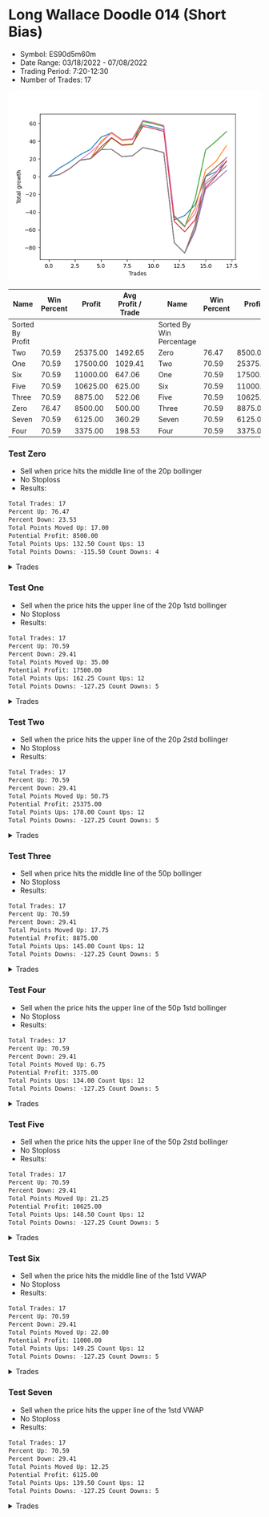 # Long Wallace Doodle 014 (Short Bias)
- Symbol: ES90d5m60m
- Date Range: 03/18/2022 - 07/08/2022
- Trading Period: 7:20-12:30
- Number of Trades: 17

![Plot](LongWallaceDoodle014ES90d5m60m(ShortBias).png)

| Name | Win Percent | Profit | Avg Profit / Trade |     | Name | Win Percent | Profit | Avg Profit / Trade |
| ---- | ----------- | ------ | ------------------ | --- | ---- | ----------- | ------ | ------------------ |
| Sorted By <br> Profit | | | | | Sorted By <br> Win Percentage ||||
| Two | 70.59 | 25375.00 | 1492.65 |     | Zero | 76.47 | 8500.00 | 500.00 |
| One | 70.59 | 17500.00 | 1029.41 |     | Two | 70.59 | 25375.00 | 1492.65 |
| Six | 70.59 | 11000.00 | 647.06 |     | One | 70.59 | 17500.00 | 1029.41 |
| Five | 70.59 | 10625.00 | 625.00 |     | Six | 70.59 | 11000.00 | 647.06 |
| Three | 70.59 | 8875.00 | 522.06 |     | Five | 70.59 | 10625.00 | 625.00 |
| Zero | 76.47 | 8500.00 | 500.00 |     | Three | 70.59 | 8875.00 | 522.06 |
| Seven | 70.59 | 6125.00 | 360.29 |     | Seven | 70.59 | 6125.00 | 360.29 |
| Four | 70.59 | 3375.00 | 198.53 |     | Four | 70.59 | 3375.00 | 198.53 |

### Test Zero
* Sell when price hits the middle line of the 20p bollinger
* No Stoploss
* Results:
```
Total Trades: 17
Percent Up: 76.47
Percent Down: 23.53
Total Points Moved Up: 17.00
Potential Profit: 8500.00
Total Points Ups: 132.50 Count Ups: 13
Total Points Downs: -115.50 Count Downs: 4
```

<details><summary>Trades</summary>

<code>In: 2022-03-21 10:05:00		Out: 2022-03-21 11:00:15		Total Position Time: 55:15		Total Move Up: 9.50		Total to Date: 9.50</code> <br />
<code>In: 2022-03-23 10:30:00		Out: 2022-03-23 11:28:15		Total Position Time: 58:15		Total Move Up: 7.00		Total to Date: 16.50</code> <br />
<code>In: 2022-03-23 10:45:00		Out: 2022-03-23 11:28:15		Total Position Time: 43:15		Total Move Up: 8.25		Total to Date: 24.75</code> <br />
<code>In: 2022-03-30 08:15:00		Out: 2022-03-30 09:00:30		Total Position Time: 45:30		Total Move Up: 6.00		Total to Date: 30.75</code> <br />
<code>In: 2022-03-30 12:25:00		Out: 2022-03-30 12:46:25		Total Position Time: 21:25		Total Move Up: 13.75		Total to Date: 44.50</code> <br />
<code>In: 2022-03-31 11:20:00		Out: 2022-03-31 11:58:10		Total Position Time: 38:10		Total Move Up: 4.75		Total to Date: 49.25</code> <br />
<code>In: 2022-04-12 11:00:00		Out: 2022-04-12 12:00:55		Total Position Time: 60:55		Total Move Up: -8.25		Total to Date: 41.00</code> <br />
<code>In: 2022-04-18 08:50:00		Out: 2022-04-18 09:50:55		Total Position Time: 60:55		Total Move Up: 1.00		Total to Date: 42.00</code> <br />
<code>In: 2022-04-20 11:55:00		Out: 2022-04-20 12:24:15		Total Position Time: 29:15		Total Move Up: 16.50		Total to Date: 58.50</code> <br />
<code>In: 2022-05-02 10:05:00		Out: 2022-05-02 11:05:55		Total Position Time: 60:55		Total Move Up: -2.50		Total to Date: 56.00</code> <br />
<code>In: 2022-06-08 09:45:00		Out: 2022-06-08 10:45:55		Total Position Time: 60:55		Total Move Up: -3.25		Total to Date: 52.75</code> <br />
<code>In: 2022-06-09 12:15:00		Out: 2022-06-10 06:45:55		Total Position Time: 1110:55		Total Move Up: -101.50		Total to Date: -48.75</code> <br />
<code>In: 2022-06-13 12:15:00		Out: 2022-06-14 06:30:05		Total Position Time: 1095:05		Total Move Up: 4.75		Total to Date: -44.00</code> <br />
<code>In: 2022-06-15 11:15:00		Out: 2022-06-15 11:17:05		Total Position Time: 02:05		Total Move Up: 12.25		Total to Date: -31.75</code> <br />
<code>In: 2022-06-15 11:35:00		Out: 2022-06-15 11:38:10		Total Position Time: 03:10		Total Move Up: 32.00		Total to Date: 0.25</code> <br />
<code>In: 2022-06-16 11:10:00		Out: 2022-06-16 12:09:30		Total Position Time: 59:30		Total Move Up: 5.00		Total to Date: 5.25</code> <br />
<code>In: 2022-06-29 09:30:00		Out: 2022-06-29 10:01:50		Total Position Time: 31:50		Total Move Up: 11.75		Total to Date: 17.00</code> <br />


</details>

### Test One
* Sell when the price hits the upper line of the 20p 1std bollinger
* No Stoploss
* Results:
```
Total Trades: 17
Percent Up: 70.59
Percent Down: 29.41
Total Points Moved Up: 35.00
Potential Profit: 17500.00
Total Points Ups: 162.25 Count Ups: 12
Total Points Downs: -127.25 Count Downs: 5
```

<details><summary>Trades</summary>

<code>In: 2022-03-21 10:05:00		Out: 2022-03-21 11:05:55		Total Position Time: 60:55		Total Move Up: 2.25		Total to Date: 2.25</code> <br />
<code>In: 2022-03-23 10:30:00		Out: 2022-03-23 11:30:55		Total Position Time: 60:55		Total Move Up: 6.75		Total to Date: 9.00</code> <br />
<code>In: 2022-03-23 10:45:00		Out: 2022-03-23 11:45:55		Total Position Time: 60:55		Total Move Up: 9.50		Total to Date: 18.50</code> <br />
<code>In: 2022-03-30 08:15:00		Out: 2022-03-30 09:15:55		Total Position Time: 60:55		Total Move Up: 1.75		Total to Date: 20.25</code> <br />
<code>In: 2022-03-30 12:25:00		Out: 2022-03-30 12:59:50		Total Position Time: 34:50		Total Move Up: 19.75		Total to Date: 40.00</code> <br />
<code>In: 2022-03-31 11:20:00		Out: 2022-03-31 12:00:20		Total Position Time: 40:20		Total Move Up: 9.00		Total to Date: 49.00</code> <br />
<code>In: 2022-04-12 11:00:00		Out: 2022-04-12 12:00:55		Total Position Time: 60:55		Total Move Up: -8.25		Total to Date: 40.75</code> <br />
<code>In: 2022-04-18 08:50:00		Out: 2022-04-18 09:50:55		Total Position Time: 60:55		Total Move Up: 1.00		Total to Date: 41.75</code> <br />
<code>In: 2022-04-20 11:55:00		Out: 2022-04-20 12:45:15		Total Position Time: 50:15		Total Move Up: 20.75		Total to Date: 62.50</code> <br />
<code>In: 2022-05-02 10:05:00		Out: 2022-05-02 11:05:55		Total Position Time: 60:55		Total Move Up: -2.50		Total to Date: 60.00</code> <br />
<code>In: 2022-06-08 09:45:00		Out: 2022-06-08 10:45:55		Total Position Time: 60:55		Total Move Up: -3.25		Total to Date: 56.75</code> <br />
<code>In: 2022-06-09 12:15:00		Out: 2022-06-10 06:45:55		Total Position Time: 1110:55		Total Move Up: -101.50		Total to Date: -44.75</code> <br />
<code>In: 2022-06-13 12:15:00		Out: 2022-06-14 06:45:55		Total Position Time: 1110:55		Total Move Up: -11.75		Total to Date: -56.50</code> <br />
<code>In: 2022-06-15 11:15:00		Out: 2022-06-15 11:38:55		Total Position Time: 23:55		Total Move Up: 20.50		Total to Date: -36.00</code> <br />
<code>In: 2022-06-15 11:35:00		Out: 2022-06-15 11:38:55		Total Position Time: 03:55		Total Move Up: 43.25		Total to Date: 7.25</code> <br />
<code>In: 2022-06-16 11:10:00		Out: 2022-06-16 12:10:55		Total Position Time: 60:55		Total Move Up: 10.00		Total to Date: 17.25</code> <br />
<code>In: 2022-06-29 09:30:00		Out: 2022-06-29 10:11:05		Total Position Time: 41:05		Total Move Up: 17.75		Total to Date: 35.00</code> <br />


</details>

### Test Two
* Sell when the price hits the upper line of the 20p 2std bollinger
* No Stoploss
* Results:
```
Total Trades: 17
Percent Up: 70.59
Percent Down: 29.41
Total Points Moved Up: 50.75
Potential Profit: 25375.00
Total Points Ups: 178.00 Count Ups: 12
Total Points Downs: -127.25 Count Downs: 5
```

<details><summary>Trades</summary>

<code>In: 2022-03-21 10:05:00		Out: 2022-03-21 11:05:55		Total Position Time: 60:55		Total Move Up: 2.25		Total to Date: 2.25</code> <br />
<code>In: 2022-03-23 10:30:00		Out: 2022-03-23 11:30:55		Total Position Time: 60:55		Total Move Up: 6.75		Total to Date: 9.00</code> <br />
<code>In: 2022-03-23 10:45:00		Out: 2022-03-23 11:45:55		Total Position Time: 60:55		Total Move Up: 9.50		Total to Date: 18.50</code> <br />
<code>In: 2022-03-30 08:15:00		Out: 2022-03-30 09:15:55		Total Position Time: 60:55		Total Move Up: 1.75		Total to Date: 20.25</code> <br />
<code>In: 2022-03-30 12:25:00		Out: 2022-03-31 06:55:55		Total Position Time: 1110:55		Total Move Up: 10.25		Total to Date: 30.50</code> <br />
<code>In: 2022-03-31 11:20:00		Out: 2022-03-31 12:02:55		Total Position Time: 42:55		Total Move Up: 13.00		Total to Date: 43.50</code> <br />
<code>In: 2022-04-12 11:00:00		Out: 2022-04-12 12:00:55		Total Position Time: 60:55		Total Move Up: -8.25		Total to Date: 35.25</code> <br />
<code>In: 2022-04-18 08:50:00		Out: 2022-04-18 09:50:55		Total Position Time: 60:55		Total Move Up: 1.00		Total to Date: 36.25</code> <br />
<code>In: 2022-04-20 11:55:00		Out: 2022-04-20 12:48:00		Total Position Time: 53:00		Total Move Up: 26.00		Total to Date: 62.25</code> <br />
<code>In: 2022-05-02 10:05:00		Out: 2022-05-02 11:05:55		Total Position Time: 60:55		Total Move Up: -2.50		Total to Date: 59.75</code> <br />
<code>In: 2022-06-08 09:45:00		Out: 2022-06-08 10:45:55		Total Position Time: 60:55		Total Move Up: -3.25		Total to Date: 56.50</code> <br />
<code>In: 2022-06-09 12:15:00		Out: 2022-06-10 06:45:55		Total Position Time: 1110:55		Total Move Up: -101.50		Total to Date: -45.00</code> <br />
<code>In: 2022-06-13 12:15:00		Out: 2022-06-14 06:45:55		Total Position Time: 1110:55		Total Move Up: -11.75		Total to Date: -56.75</code> <br />
<code>In: 2022-06-15 11:15:00		Out: 2022-06-15 11:41:00		Total Position Time: 26:00		Total Move Up: 32.00		Total to Date: -24.75</code> <br />
<code>In: 2022-06-15 11:35:00		Out: 2022-06-15 11:41:00		Total Position Time: 06:00		Total Move Up: 54.75		Total to Date: 30.00</code> <br />
<code>In: 2022-06-16 11:10:00		Out: 2022-06-16 12:10:55		Total Position Time: 60:55		Total Move Up: 10.00		Total to Date: 40.00</code> <br />
<code>In: 2022-06-29 09:30:00		Out: 2022-06-29 10:30:55		Total Position Time: 60:55		Total Move Up: 10.75		Total to Date: 50.75</code> <br />


</details>

### Test Three
* Sell when price hits the middle line of the 50p bollinger
* No Stoploss
* Results:
```
Total Trades: 17
Percent Up: 70.59
Percent Down: 29.41
Total Points Moved Up: 17.75
Potential Profit: 8875.00
Total Points Ups: 145.00 Count Ups: 12
Total Points Downs: -127.25 Count Downs: 5
```

<details><summary>Trades</summary>

<code>In: 2022-03-21 10:05:00		Out: 2022-03-21 11:05:55		Total Position Time: 60:55		Total Move Up: 2.25		Total to Date: 2.25</code> <br />
<code>In: 2022-03-23 10:30:00		Out: 2022-03-23 11:30:55		Total Position Time: 60:55		Total Move Up: 6.75		Total to Date: 9.00</code> <br />
<code>In: 2022-03-23 10:45:00		Out: 2022-03-23 11:45:55		Total Position Time: 60:55		Total Move Up: 9.50		Total to Date: 18.50</code> <br />
<code>In: 2022-03-30 08:15:00		Out: 2022-03-30 09:15:55		Total Position Time: 60:55		Total Move Up: 1.75		Total to Date: 20.25</code> <br />
<code>In: 2022-03-30 12:25:00		Out: 2022-03-31 06:30:00		Total Position Time: 1085:00		Total Move Up: 13.25		Total to Date: 33.50</code> <br />
<code>In: 2022-03-31 11:20:00		Out: 2022-03-31 12:01:05		Total Position Time: 41:05		Total Move Up: 10.50		Total to Date: 44.00</code> <br />
<code>In: 2022-04-12 11:00:00		Out: 2022-04-12 12:00:55		Total Position Time: 60:55		Total Move Up: -8.25		Total to Date: 35.75</code> <br />
<code>In: 2022-04-18 08:50:00		Out: 2022-04-18 09:50:55		Total Position Time: 60:55		Total Move Up: 1.00		Total to Date: 36.75</code> <br />
<code>In: 2022-04-20 11:55:00		Out: 2022-04-20 12:25:50		Total Position Time: 30:50		Total Move Up: 20.00		Total to Date: 56.75</code> <br />
<code>In: 2022-05-02 10:05:00		Out: 2022-05-02 11:05:55		Total Position Time: 60:55		Total Move Up: -2.50		Total to Date: 54.25</code> <br />
<code>In: 2022-06-08 09:45:00		Out: 2022-06-08 10:45:55		Total Position Time: 60:55		Total Move Up: -3.25		Total to Date: 51.00</code> <br />
<code>In: 2022-06-09 12:15:00		Out: 2022-06-10 06:45:55		Total Position Time: 1110:55		Total Move Up: -101.50		Total to Date: -50.50</code> <br />
<code>In: 2022-06-13 12:15:00		Out: 2022-06-14 06:45:55		Total Position Time: 1110:55		Total Move Up: -11.75		Total to Date: -62.25</code> <br />
<code>In: 2022-06-15 11:15:00		Out: 2022-06-15 11:38:45		Total Position Time: 23:45		Total Move Up: 13.50		Total to Date: -48.75</code> <br />
<code>In: 2022-06-15 11:35:00		Out: 2022-06-15 11:38:45		Total Position Time: 03:45		Total Move Up: 36.25		Total to Date: -12.50</code> <br />
<code>In: 2022-06-16 11:10:00		Out: 2022-06-16 12:10:20		Total Position Time: 60:20		Total Move Up: 13.00		Total to Date: 0.50</code> <br />
<code>In: 2022-06-29 09:30:00		Out: 2022-06-29 10:10:45		Total Position Time: 40:45		Total Move Up: 17.25		Total to Date: 17.75</code> <br />


</details>

### Test Four
* Sell when the price hits the upper line of the 50p 1std bollinger
* No Stoploss
* Results:
```
Total Trades: 17
Percent Up: 70.59
Percent Down: 29.41
Total Points Moved Up: 6.75
Potential Profit: 3375.00
Total Points Ups: 134.00 Count Ups: 12
Total Points Downs: -127.25 Count Downs: 5
```

<details><summary>Trades</summary>

<code>In: 2022-03-21 10:05:00		Out: 2022-03-21 11:05:55		Total Position Time: 60:55		Total Move Up: 2.25		Total to Date: 2.25</code> <br />
<code>In: 2022-03-23 10:30:00		Out: 2022-03-23 11:30:55		Total Position Time: 60:55		Total Move Up: 6.75		Total to Date: 9.00</code> <br />
<code>In: 2022-03-23 10:45:00		Out: 2022-03-23 11:45:55		Total Position Time: 60:55		Total Move Up: 9.50		Total to Date: 18.50</code> <br />
<code>In: 2022-03-30 08:15:00		Out: 2022-03-30 09:15:55		Total Position Time: 60:55		Total Move Up: 1.75		Total to Date: 20.25</code> <br />
<code>In: 2022-03-30 12:25:00		Out: 2022-03-31 06:55:55		Total Position Time: 1110:55		Total Move Up: 10.25		Total to Date: 30.50</code> <br />
<code>In: 2022-03-31 11:20:00		Out: 2022-03-31 12:20:55		Total Position Time: 60:55		Total Move Up: 0.25		Total to Date: 30.75</code> <br />
<code>In: 2022-04-12 11:00:00		Out: 2022-04-12 12:00:55		Total Position Time: 60:55		Total Move Up: -8.25		Total to Date: 22.50</code> <br />
<code>In: 2022-04-18 08:50:00		Out: 2022-04-18 09:50:55		Total Position Time: 60:55		Total Move Up: 1.00		Total to Date: 23.50</code> <br />
<code>In: 2022-04-20 11:55:00		Out: 2022-04-20 12:55:55		Total Position Time: 60:55		Total Move Up: 9.25		Total to Date: 32.75</code> <br />
<code>In: 2022-05-02 10:05:00		Out: 2022-05-02 11:05:55		Total Position Time: 60:55		Total Move Up: -2.50		Total to Date: 30.25</code> <br />
<code>In: 2022-06-08 09:45:00		Out: 2022-06-08 10:45:55		Total Position Time: 60:55		Total Move Up: -3.25		Total to Date: 27.00</code> <br />
<code>In: 2022-06-09 12:15:00		Out: 2022-06-10 06:45:55		Total Position Time: 1110:55		Total Move Up: -101.50		Total to Date: -74.50</code> <br />
<code>In: 2022-06-13 12:15:00		Out: 2022-06-14 06:45:55		Total Position Time: 1110:55		Total Move Up: -11.75		Total to Date: -86.25</code> <br />
<code>In: 2022-06-15 11:15:00		Out: 2022-06-15 11:39:00		Total Position Time: 24:00		Total Move Up: 24.75		Total to Date: -61.50</code> <br />
<code>In: 2022-06-15 11:35:00		Out: 2022-06-15 11:39:00		Total Position Time: 04:00		Total Move Up: 47.50		Total to Date: -14.00</code> <br />
<code>In: 2022-06-16 11:10:00		Out: 2022-06-16 12:10:55		Total Position Time: 60:55		Total Move Up: 10.00		Total to Date: -4.00</code> <br />
<code>In: 2022-06-29 09:30:00		Out: 2022-06-29 10:30:55		Total Position Time: 60:55		Total Move Up: 10.75		Total to Date: 6.75</code> <br />


</details>

### Test Five
* Sell when the price hits the upper line of the 50p 2std bollinger
* No Stoploss
* Results:
```
Total Trades: 17
Percent Up: 70.59
Percent Down: 29.41
Total Points Moved Up: 21.25
Potential Profit: 10625.00
Total Points Ups: 148.50 Count Ups: 12
Total Points Downs: -127.25 Count Downs: 5
```

<details><summary>Trades</summary>

<code>In: 2022-03-21 10:05:00		Out: 2022-03-21 11:05:55		Total Position Time: 60:55		Total Move Up: 2.25		Total to Date: 2.25</code> <br />
<code>In: 2022-03-23 10:30:00		Out: 2022-03-23 11:30:55		Total Position Time: 60:55		Total Move Up: 6.75		Total to Date: 9.00</code> <br />
<code>In: 2022-03-23 10:45:00		Out: 2022-03-23 11:45:55		Total Position Time: 60:55		Total Move Up: 9.50		Total to Date: 18.50</code> <br />
<code>In: 2022-03-30 08:15:00		Out: 2022-03-30 09:15:55		Total Position Time: 60:55		Total Move Up: 1.75		Total to Date: 20.25</code> <br />
<code>In: 2022-03-30 12:25:00		Out: 2022-03-31 06:55:55		Total Position Time: 1110:55		Total Move Up: 10.25		Total to Date: 30.50</code> <br />
<code>In: 2022-03-31 11:20:00		Out: 2022-03-31 12:20:55		Total Position Time: 60:55		Total Move Up: 0.25		Total to Date: 30.75</code> <br />
<code>In: 2022-04-12 11:00:00		Out: 2022-04-12 12:00:55		Total Position Time: 60:55		Total Move Up: -8.25		Total to Date: 22.50</code> <br />
<code>In: 2022-04-18 08:50:00		Out: 2022-04-18 09:50:55		Total Position Time: 60:55		Total Move Up: 1.00		Total to Date: 23.50</code> <br />
<code>In: 2022-04-20 11:55:00		Out: 2022-04-20 12:55:55		Total Position Time: 60:55		Total Move Up: 9.25		Total to Date: 32.75</code> <br />
<code>In: 2022-05-02 10:05:00		Out: 2022-05-02 11:05:55		Total Position Time: 60:55		Total Move Up: -2.50		Total to Date: 30.25</code> <br />
<code>In: 2022-06-08 09:45:00		Out: 2022-06-08 10:45:55		Total Position Time: 60:55		Total Move Up: -3.25		Total to Date: 27.00</code> <br />
<code>In: 2022-06-09 12:15:00		Out: 2022-06-10 06:45:55		Total Position Time: 1110:55		Total Move Up: -101.50		Total to Date: -74.50</code> <br />
<code>In: 2022-06-13 12:15:00		Out: 2022-06-14 06:45:55		Total Position Time: 1110:55		Total Move Up: -11.75		Total to Date: -86.25</code> <br />
<code>In: 2022-06-15 11:15:00		Out: 2022-06-15 11:41:00		Total Position Time: 26:00		Total Move Up: 32.00		Total to Date: -54.25</code> <br />
<code>In: 2022-06-15 11:35:00		Out: 2022-06-15 11:41:00		Total Position Time: 06:00		Total Move Up: 54.75		Total to Date: 0.50</code> <br />
<code>In: 2022-06-16 11:10:00		Out: 2022-06-16 12:10:55		Total Position Time: 60:55		Total Move Up: 10.00		Total to Date: 10.50</code> <br />
<code>In: 2022-06-29 09:30:00		Out: 2022-06-29 10:30:55		Total Position Time: 60:55		Total Move Up: 10.75		Total to Date: 21.25</code> <br />


</details>

### Test Six
* Sell when the price hits the middle line of the 1std VWAP
* No Stoploss
* Results:
```
Total Trades: 17
Percent Up: 70.59
Percent Down: 29.41
Total Points Moved Up: 22.00
Potential Profit: 11000.00
Total Points Ups: 149.25 Count Ups: 12
Total Points Downs: -127.25 Count Downs: 5
```

<details><summary>Trades</summary>

<code>In: 2022-03-21 10:05:00		Out: 2022-03-21 11:05:55		Total Position Time: 60:55		Total Move Up: 2.25		Total to Date: 2.25</code> <br />
<code>In: 2022-03-23 10:30:00		Out: 2022-03-23 11:30:55		Total Position Time: 60:55		Total Move Up: 6.75		Total to Date: 9.00</code> <br />
<code>In: 2022-03-23 10:45:00		Out: 2022-03-23 11:45:55		Total Position Time: 60:55		Total Move Up: 9.50		Total to Date: 18.50</code> <br />
<code>In: 2022-03-30 08:15:00		Out: 2022-03-30 09:03:05		Total Position Time: 48:05		Total Move Up: 9.00		Total to Date: 27.50</code> <br />
<code>In: 2022-03-30 12:25:00		Out: 2022-03-31 06:55:55		Total Position Time: 1110:55		Total Move Up: 10.25		Total to Date: 37.75</code> <br />
<code>In: 2022-03-31 11:20:00		Out: 2022-03-31 12:02:25		Total Position Time: 42:25		Total Move Up: 12.25		Total to Date: 50.00</code> <br />
<code>In: 2022-04-12 11:00:00		Out: 2022-04-12 12:00:55		Total Position Time: 60:55		Total Move Up: -8.25		Total to Date: 41.75</code> <br />
<code>In: 2022-04-18 08:50:00		Out: 2022-04-18 09:50:55		Total Position Time: 60:55		Total Move Up: 1.00		Total to Date: 42.75</code> <br />
<code>In: 2022-04-20 11:55:00		Out: 2022-04-20 12:26:10		Total Position Time: 31:10		Total Move Up: 20.75		Total to Date: 63.50</code> <br />
<code>In: 2022-05-02 10:05:00		Out: 2022-05-02 11:05:55		Total Position Time: 60:55		Total Move Up: -2.50		Total to Date: 61.00</code> <br />
<code>In: 2022-06-08 09:45:00		Out: 2022-06-08 10:45:55		Total Position Time: 60:55		Total Move Up: -3.25		Total to Date: 57.75</code> <br />
<code>In: 2022-06-09 12:15:00		Out: 2022-06-10 06:45:55		Total Position Time: 1110:55		Total Move Up: -101.50		Total to Date: -43.75</code> <br />
<code>In: 2022-06-13 12:15:00		Out: 2022-06-14 06:45:55		Total Position Time: 1110:55		Total Move Up: -11.75		Total to Date: -55.50</code> <br />
<code>In: 2022-06-15 11:15:00		Out: 2022-06-15 11:38:45		Total Position Time: 23:45		Total Move Up: 13.50		Total to Date: -42.00</code> <br />
<code>In: 2022-06-15 11:35:00		Out: 2022-06-15 11:38:45		Total Position Time: 03:45		Total Move Up: 36.25		Total to Date: -5.75</code> <br />
<code>In: 2022-06-16 11:10:00		Out: 2022-06-16 12:10:55		Total Position Time: 60:55		Total Move Up: 10.00		Total to Date: 4.25</code> <br />
<code>In: 2022-06-29 09:30:00		Out: 2022-06-29 10:10:55		Total Position Time: 40:55		Total Move Up: 17.75		Total to Date: 22.00</code> <br />


</details>

### Test Seven
* Sell when the price hits the upper line of the 1std VWAP
* No Stoploss
* Results:
```
Total Trades: 17
Percent Up: 70.59
Percent Down: 29.41
Total Points Moved Up: 12.25
Potential Profit: 6125.00
Total Points Ups: 139.50 Count Ups: 12
Total Points Downs: -127.25 Count Downs: 5
```

<details><summary>Trades</summary>

<code>In: 2022-03-21 10:05:00		Out: 2022-03-21 11:05:55		Total Position Time: 60:55		Total Move Up: 2.25		Total to Date: 2.25</code> <br />
<code>In: 2022-03-23 10:30:00		Out: 2022-03-23 11:30:55		Total Position Time: 60:55		Total Move Up: 6.75		Total to Date: 9.00</code> <br />
<code>In: 2022-03-23 10:45:00		Out: 2022-03-23 11:45:55		Total Position Time: 60:55		Total Move Up: 9.50		Total to Date: 18.50</code> <br />
<code>In: 2022-03-30 08:15:00		Out: 2022-03-30 09:15:55		Total Position Time: 60:55		Total Move Up: 1.75		Total to Date: 20.25</code> <br />
<code>In: 2022-03-30 12:25:00		Out: 2022-03-31 06:55:55		Total Position Time: 1110:55		Total Move Up: 10.25		Total to Date: 30.50</code> <br />
<code>In: 2022-03-31 11:20:00		Out: 2022-03-31 12:20:55		Total Position Time: 60:55		Total Move Up: 0.25		Total to Date: 30.75</code> <br />
<code>In: 2022-04-12 11:00:00		Out: 2022-04-12 12:00:55		Total Position Time: 60:55		Total Move Up: -8.25		Total to Date: 22.50</code> <br />
<code>In: 2022-04-18 08:50:00		Out: 2022-04-18 09:50:55		Total Position Time: 60:55		Total Move Up: 1.00		Total to Date: 23.50</code> <br />
<code>In: 2022-04-20 11:55:00		Out: 2022-04-20 12:55:55		Total Position Time: 60:55		Total Move Up: 9.25		Total to Date: 32.75</code> <br />
<code>In: 2022-05-02 10:05:00		Out: 2022-05-02 11:05:55		Total Position Time: 60:55		Total Move Up: -2.50		Total to Date: 30.25</code> <br />
<code>In: 2022-06-08 09:45:00		Out: 2022-06-08 10:45:55		Total Position Time: 60:55		Total Move Up: -3.25		Total to Date: 27.00</code> <br />
<code>In: 2022-06-09 12:15:00		Out: 2022-06-10 06:45:55		Total Position Time: 1110:55		Total Move Up: -101.50		Total to Date: -74.50</code> <br />
<code>In: 2022-06-13 12:15:00		Out: 2022-06-14 06:45:55		Total Position Time: 1110:55		Total Move Up: -11.75		Total to Date: -86.25</code> <br />
<code>In: 2022-06-15 11:15:00		Out: 2022-06-15 11:40:55		Total Position Time: 25:55		Total Move Up: 27.50		Total to Date: -58.75</code> <br />
<code>In: 2022-06-15 11:35:00		Out: 2022-06-15 11:40:55		Total Position Time: 05:55		Total Move Up: 50.25		Total to Date: -8.50</code> <br />
<code>In: 2022-06-16 11:10:00		Out: 2022-06-16 12:10:55		Total Position Time: 60:55		Total Move Up: 10.00		Total to Date: 1.50</code> <br />
<code>In: 2022-06-29 09:30:00		Out: 2022-06-29 10:30:55		Total Position Time: 60:55		Total Move Up: 10.75		Total to Date: 12.25</code> <br />


</details>